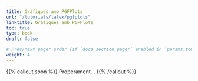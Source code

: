 ```yaml
---
title: Gràfiques amb PGFPlots
url: "/tutorials/latex/pgfplots"
linktitle: Gràfiques amb PGFPlots
toc: true
type: book
draft: false

# Prev/next pager order (if `docs_section_pager` enabled in `params.toml`)
weight: 4
---
```


{{% callout soon %}}
Properament...
{{% /callout %}}